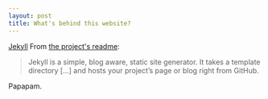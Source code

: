 ```yaml
---
layout: post
title: What's behind this website?
---
```


[Jekyll](http://jekyllrb.com)  From [the project's readme](https://github.com/mojombo/jekyll/blob/master/README.markdown):

  > Jekyll is a simple, blog aware, static site generator. It takes a template directory [...] and hosts your project’s page or blog right from GitHub.

Papapam.
